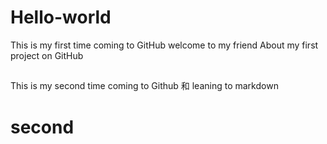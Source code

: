 # Hello-world
This is my first time coming to GitHub
welcome to my friend
About my first project on GitHub
##
This is my second time coming to Github
和
leaning to markdown
###
####
second
==========
